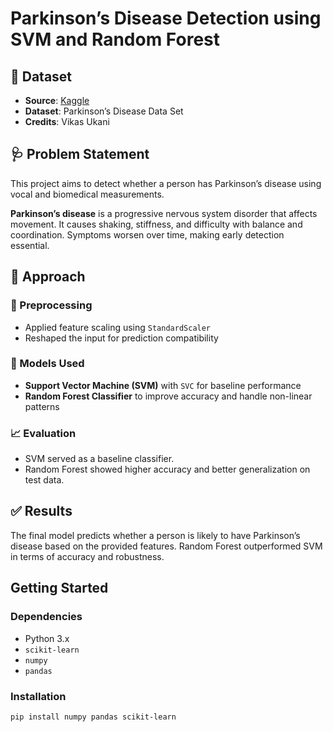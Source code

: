 # Parkinson’s Disease Detection using SVM and Random Forest

## 📁 Dataset
- **Source**: [Kaggle](https://www.kaggle.com/datasets/vikasukani/parkinsons-disease-data-set/data)
- **Dataset**: Parkinson’s Disease Data Set
- **Credits**: Vikas Ukani

## 🩺 Problem Statement
This project aims to detect whether a person has Parkinson’s disease using vocal and biomedical measurements.

**Parkinson’s disease** is a progressive nervous system disorder that affects movement. It causes shaking, stiffness, and difficulty with balance and coordination. Symptoms worsen over time, making early detection essential.

## 🧪 Approach

### 🔧 Preprocessing
- Applied feature scaling using `StandardScaler`
- Reshaped the input for prediction compatibility

### 🤖 Models Used
- **Support Vector Machine (SVM)** with `SVC` for baseline performance
- **Random Forest Classifier** to improve accuracy and handle non-linear patterns

### 📈 Evaluation
- SVM served as a baseline classifier.
- Random Forest showed higher accuracy and better generalization on test data.

## ✅ Results
The final model predicts whether a person is likely to have Parkinson’s disease based on the provided features. Random Forest outperformed SVM in terms of accuracy and robustness.

## Getting Started

### Dependencies
- Python 3.x
- `scikit-learn`
- `numpy`
- `pandas`

### Installation
```bash
pip install numpy pandas scikit-learn 
